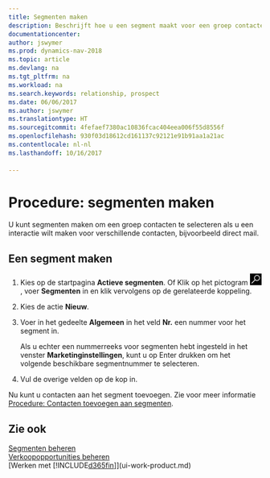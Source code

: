 ```yaml
---
title: Segmenten maken
description: Beschrijft hoe u een segment maakt voor een groep contacten in Dynamics NAV, bijvoorbeeld om verschillende contacten een direct mail te sturen.
documentationcenter: 
author: jswymer
ms.prod: dynamics-nav-2018
ms.topic: article
ms.devlang: na
ms.tgt_pltfrm: na
ms.workload: na
ms.search.keywords: relationship, prospect
ms.date: 06/06/2017
ms.author: jswymer
ms.translationtype: HT
ms.sourcegitcommit: 4fefaef7380ac10836fcac404eea006f55d8556f
ms.openlocfilehash: 930f03d18612cd161137c92121e91b91aa1a21ac
ms.contentlocale: nl-nl
ms.lasthandoff: 10/16/2017

---
```

# <a name="how-to-create-segments"></a>Procedure: segmenten maken
U kunt segmenten maken om een groep contacten te selecteren als u een interactie wilt maken voor verschillende contacten, bijvoorbeeld direct mail.

## <a name="to-create-a-segment"></a>Een segment maken
1. Kies op de startpagina **Actieve segmenten**. Of Klik op het pictogram ![Zoeken naar pagina of rapport](media/ui-search/search_small.png "pictogram Zoeken naar pagina of rapport"), voer **Segmenten** in en klik vervolgens op de gerelateerde koppeling.
2. Kies de actie **Nieuw**.
3. Voer in het gedeelte **Algemeen** in het veld **Nr.** een nummer voor het segment in.

    Als u echter een nummerreeks voor segmenten hebt ingesteld in het venster **Marketinginstellingen**, kunt u op Enter drukken om het volgende beschikbare segmentnummer te selecteren.
4. Vul de overige velden op de kop in.

Nu kunt u contacten aan het segment toevoegen. Zie voor meer informatie [Procedure: Contacten toevoegen aan segmenten](marketing-add-contact-segment.md).

## <a name="see-also"></a>Zie ook
[Segmenten beheren](marketing-segments.md)  
[Verkoopopportunities beheren](marketing-manage-sales-opportunities.md)  
[Werken met [!INCLUDE[d365fin](includes/d365fin_md.md)]](ui-work-product.md)  

